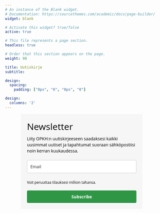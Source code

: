 ```yaml
---
# An instance of the Blank widget.
# Documentation: https://sourcethemes.com/academic/docs/page-builder/
widget: blank

# Activate this widget? true/false
active: true

# This file represents a page section.
headless: true

# Order that this section appears on the page.
weight: 90

title: Uutiskirje
subtitle: 

design:
  spacing:
    padding: ["0px", "0", "0px", "0"]

design:
  columns: '2'
---
```

<center>


<style type="text/css">
  @import url(https://static.mailerlite.com/assets/plugins/groot/modules/includes/groot_fonts/import.css?version=1619701);
</style>
<style type="text/css">
  .ml-form-embedSubmitLoad{display:inline-block;width:20px;height:20px}.sr-only{position:absolute;width:1px;height:1px;padding:0;margin:-1px;overflow:hidden;clip:rect(0,0,0,0);border:0}.ml-form-embedSubmitLoad:after{content:" ";display:block;width:11px;height:11px;margin:1px;border-radius:50%;border:4px solid #fff;border-color:#fff #fff #fff transparent;animation:ml-form-embedSubmitLoad 1.2s linear infinite}@keyframes ml-form-embedSubmitLoad{0%{transform:rotate(0)}100%{transform:rotate(360deg)}}#mlb2-4028839.ml-form-embedContainer{box-sizing:border-box;display:table;margin:0 auto;position:static;width:100%!important}#mlb2-4028839.ml-form-embedContainer button,#mlb2-4028839.ml-form-embedContainer h4,#mlb2-4028839.ml-form-embedContainer p,#mlb2-4028839.ml-form-embedContainer span{text-transform:none!important;letter-spacing:normal!important}#mlb2-4028839.ml-form-embedContainer .ml-form-embedWrapper{background-color:#f6f6f6;border-width:0;border-color:transparent;border-radius:4px;border-style:solid;box-sizing:border-box;display:inline-block!important;margin:0;padding:0;position:relative}#mlb2-4028839.ml-form-embedContainer .ml-form-embedWrapper.embedDefault,#mlb2-4028839.ml-form-embedContainer .ml-form-embedWrapper.embedPopup{width:400px}#mlb2-4028839.ml-form-embedContainer .ml-form-embedWrapper.embedForm{max-width:400px;width:100%}#mlb2-4028839.ml-form-embedContainer .ml-form-align-left{text-align:left}#mlb2-4028839.ml-form-embedContainer .ml-form-align-center{text-align:center}#mlb2-4028839.ml-form-embedContainer .ml-form-align-default{display:table-cell!important;vertical-align:middle!important;text-align:center!important}#mlb2-4028839.ml-form-embedContainer .ml-form-align-right{text-align:right}#mlb2-4028839.ml-form-embedContainer .ml-form-embedWrapper .ml-form-embedHeader img{border-top-left-radius:4px;border-top-right-radius:4px;height:auto;margin:0 auto!important;max-width:100%;width:undefinedpx}#mlb2-4028839.ml-form-embedContainer .ml-form-embedWrapper .ml-form-embedBody,#mlb2-4028839.ml-form-embedContainer .ml-form-embedWrapper .ml-form-successBody{padding:20px 20px 0 20px}#mlb2-4028839.ml-form-embedContainer .ml-form-embedWrapper .ml-form-embedBody.ml-form-embedBodyHorizontal{padding-bottom:0}#mlb2-4028839.ml-form-embedContainer .ml-form-embedWrapper .ml-form-embedBody .ml-form-embedContent,#mlb2-4028839.ml-form-embedContainer .ml-form-embedWrapper .ml-form-successBody .ml-form-successContent{text-align:left;margin:0 0 20px 0}#mlb2-4028839.ml-form-embedContainer .ml-form-embedWrapper .ml-form-embedBody .ml-form-embedContent h4,#mlb2-4028839.ml-form-embedContainer .ml-form-embedWrapper .ml-form-successBody .ml-form-successContent h4{color:#000;font-family:'Open Sans',Arial,Helvetica,sans-serif;font-size:30px;font-weight:400;margin:0 0 10px 0;text-align:left;word-break:break-word}#mlb2-4028839.ml-form-embedContainer .ml-form-embedWrapper .ml-form-embedBody .ml-form-embedContent p,#mlb2-4028839.ml-form-embedContainer .ml-form-embedWrapper .ml-form-successBody .ml-form-successContent p{color:#000;font-family:'Open Sans',Arial,Helvetica,sans-serif;font-size:14px;font-weight:400;line-height:20px;margin:0 0 10px 0;text-align:left}#mlb2-4028839.ml-form-embedContainer .ml-form-embedWrapper .ml-form-embedBody .ml-form-embedContent ol,#mlb2-4028839.ml-form-embedContainer .ml-form-embedWrapper .ml-form-embedBody .ml-form-embedContent ul,#mlb2-4028839.ml-form-embedContainer .ml-form-embedWrapper .ml-form-successBody .ml-form-successContent ol,#mlb2-4028839.ml-form-embedContainer .ml-form-embedWrapper .ml-form-successBody .ml-form-successContent ul{color:#000;font-family:'Open Sans',Arial,Helvetica,sans-serif;font-size:14px}#mlb2-4028839.ml-form-embedContainer .ml-form-embedWrapper .ml-form-embedBody .ml-form-embedContent ol ol,#mlb2-4028839.ml-form-embedContainer .ml-form-embedWrapper .ml-form-successBody .ml-form-successContent ol ol{list-style-type:lower-alpha}#mlb2-4028839.ml-form-embedContainer .ml-form-embedWrapper .ml-form-embedBody .ml-form-embedContent ol ol ol,#mlb2-4028839.ml-form-embedContainer .ml-form-embedWrapper .ml-form-successBody .ml-form-successContent ol ol ol{list-style-type:lower-roman}#mlb2-4028839.ml-form-embedContainer .ml-form-embedWrapper .ml-form-embedBody .ml-form-embedContent p a,#mlb2-4028839.ml-form-embedContainer .ml-form-embedWrapper .ml-form-successBody .ml-form-successContent p a{color:#000;text-decoration:underline}#mlb2-4028839.ml-form-embedContainer .ml-form-embedWrapper .ml-block-form .ml-field-group{text-align:left!important}#mlb2-4028839.ml-form-embedContainer .ml-form-embedWrapper .ml-block-form .ml-field-group label{margin-bottom:5px;color:#333;font-size:14px;font-family:'Open Sans',Arial,Helvetica,sans-serif;font-weight:700;font-style:normal;text-decoration:none;display:inline-block;line-height:20px}#mlb2-4028839.ml-form-embedContainer .ml-form-embedWrapper .ml-form-embedBody .ml-form-embedContent p:last-child,#mlb2-4028839.ml-form-embedContainer .ml-form-embedWrapper .ml-form-successBody .ml-form-successContent p:last-child{margin:0}#mlb2-4028839.ml-form-embedContainer .ml-form-embedWrapper .ml-form-embedBody form{margin:0;width:100%}#mlb2-4028839.ml-form-embedContainer .ml-form-embedWrapper .ml-form-embedBody .ml-form-checkboxRow,#mlb2-4028839.ml-form-embedContainer .ml-form-embedWrapper .ml-form-embedBody .ml-form-formContent{margin:0 0 20px 0;width:100%}#mlb2-4028839.ml-form-embedContainer .ml-form-embedWrapper .ml-form-embedBody .ml-form-checkboxRow{float:left}#mlb2-4028839.ml-form-embedContainer .ml-form-embedWrapper .ml-form-embedBody .ml-form-formContent.horozintalForm{margin:0;padding:0 0 20px 0;width:100%;height:auto;float:left}#mlb2-4028839.ml-form-embedContainer .ml-form-embedWrapper .ml-form-embedBody .ml-form-fieldRow{margin:0 0 10px 0;width:100%}#mlb2-4028839.ml-form-embedContainer .ml-form-embedWrapper .ml-form-embedBody .ml-form-fieldRow.ml-last-item{margin:0}#mlb2-4028839.ml-form-embedContainer .ml-form-embedWrapper .ml-form-embedBody .ml-form-fieldRow.ml-formfieldHorizintal{margin:0}#mlb2-4028839.ml-form-embedContainer .ml-form-embedWrapper .ml-form-embedBody .ml-form-fieldRow input{background-color:#fff!important;color:#333!important;border-color:#ccc;border-radius:4px!important;border-style:solid!important;border-width:1px!important;font-family:'Open Sans',Arial,Helvetica,sans-serif;font-size:14px!important;height:auto;line-height:21px!important;margin-bottom:0;margin-top:0;margin-left:0;margin-right:0;padding:10px 10px!important;width:100%!important;box-sizing:border-box!important;max-width:100%!important}#mlb2-4028839.ml-form-embedContainer .ml-form-embedWrapper .ml-form-embedBody .ml-form-fieldRow input::-webkit-input-placeholder,#mlb2-4028839.ml-form-embedContainer .ml-form-embedWrapper .ml-form-embedBody .ml-form-horizontalRow input::-webkit-input-placeholder{color:#333}#mlb2-4028839.ml-form-embedContainer .ml-form-embedWrapper .ml-form-embedBody .ml-form-fieldRow input::-moz-placeholder,#mlb2-4028839.ml-form-embedContainer .ml-form-embedWrapper .ml-form-embedBody .ml-form-horizontalRow input::-moz-placeholder{color:#333}#mlb2-4028839.ml-form-embedContainer .ml-form-embedWrapper .ml-form-embedBody .ml-form-fieldRow input:-ms-input-placeholder,#mlb2-4028839.ml-form-embedContainer .ml-form-embedWrapper .ml-form-embedBody .ml-form-horizontalRow input:-ms-input-placeholder{color:#333}#mlb2-4028839.ml-form-embedContainer .ml-form-embedWrapper .ml-form-embedBody .ml-form-fieldRow input:-moz-placeholder,#mlb2-4028839.ml-form-embedContainer .ml-form-embedWrapper .ml-form-embedBody .ml-form-horizontalRow input:-moz-placeholder{color:#333}#mlb2-4028839.ml-form-embedContainer .ml-form-embedWrapper .ml-form-embedBody .ml-form-fieldRow textarea,#mlb2-4028839.ml-form-embedContainer .ml-form-embedWrapper .ml-form-embedBody .ml-form-horizontalRow textarea{background-color:#fff!important;color:#333!important;border-color:#ccc!important;border-radius:4px!important;border-style:solid!important;border-width:1px!important;font-family:'Open Sans',Arial,Helvetica,sans-serif;font-size:14px!important;height:auto;line-height:21px!important;margin-bottom:0;margin-top:0;padding:10px 10px!important;width:100%!important;box-sizing:border-box!important;max-width:100%!important}#mlb2-4028839.ml-form-embedContainer .ml-form-embedWrapper .ml-form-embedBody .ml-form-checkboxRow .label-description::before,#mlb2-4028839.ml-form-embedContainer .ml-form-embedWrapper .ml-form-embedBody .ml-form-embedPermissions .ml-form-embedPermissionsOptionsCheckbox .label-description::before,#mlb2-4028839.ml-form-embedContainer .ml-form-embedWrapper .ml-form-embedBody .ml-form-fieldRow .custom-checkbox .custom-control-label::before,#mlb2-4028839.ml-form-embedContainer .ml-form-embedWrapper .ml-form-embedBody .ml-form-fieldRow .custom-radio .custom-control-label::before,#mlb2-4028839.ml-form-embedContainer .ml-form-embedWrapper .ml-form-embedBody .ml-form-horizontalRow .custom-checkbox .custom-control-label::before,#mlb2-4028839.ml-form-embedContainer .ml-form-embedWrapper .ml-form-embedBody .ml-form-horizontalRow .custom-radio .custom-control-label::before,#mlb2-4028839.ml-form-embedContainer .ml-form-embedWrapper .ml-form-embedBody .ml-form-interestGroupsRow .ml-form-interestGroupsRowCheckbox .label-description::before{border-color:#ccc!important;background-color:#fff!important}#mlb2-4028839.ml-form-embedContainer .ml-form-embedWrapper .ml-form-embedBody .ml-form-fieldRow input.custom-control-input[type=checkbox]{box-sizing:border-box;padding:0;position:absolute;z-index:-1;opacity:0;margin-top:5px;margin-left:-24px;overflow:visible}#mlb2-4028839.ml-form-embedContainer .ml-form-embedWrapper .ml-form-embedBody .ml-form-checkboxRow .label-description::before,#mlb2-4028839.ml-form-embedContainer .ml-form-embedWrapper .ml-form-embedBody .ml-form-embedPermissions .ml-form-embedPermissionsOptionsCheckbox .label-description::before,#mlb2-4028839.ml-form-embedContainer .ml-form-embedWrapper .ml-form-embedBody .ml-form-fieldRow .custom-checkbox .custom-control-label::before,#mlb2-4028839.ml-form-embedContainer .ml-form-embedWrapper .ml-form-embedBody .ml-form-horizontalRow .custom-checkbox .custom-control-label::before,#mlb2-4028839.ml-form-embedContainer .ml-form-embedWrapper .ml-form-embedBody .ml-form-interestGroupsRow .ml-form-interestGroupsRowCheckbox .label-description::before{border-radius:4px!important}#mlb2-4028839.ml-form-embedContainer .ml-form-embedWrapper .ml-form-embedBody .ml-form-checkboxRow input[type=checkbox]:checked~.label-description::after,#mlb2-4028839.ml-form-embedContainer .ml-form-embedWrapper .ml-form-embedBody .ml-form-embedPermissions .ml-form-embedPermissionsOptionsCheckbox input[type=checkbox]:checked~.label-description::after,#mlb2-4028839.ml-form-embedContainer .ml-form-embedWrapper .ml-form-embedBody .ml-form-fieldRow .custom-checkbox .custom-control-input:checked~.custom-control-label::after,#mlb2-4028839.ml-form-embedContainer .ml-form-embedWrapper .ml-form-embedBody .ml-form-horizontalRow .custom-checkbox .custom-control-input:checked~.custom-control-label::after,#mlb2-4028839.ml-form-embedContainer .ml-form-embedWrapper .ml-form-embedBody .ml-form-interestGroupsRow .ml-form-interestGroupsRowCheckbox input[type=checkbox]:checked~.label-description::after{background-color:#fff;mask-image:url(https://cdn.mailerlite.com/images/default/arrow.svg);-webkit-mask-image:url(https://cdn.mailerlite.com/images/default/arrow.svg)}#mlb2-4028839.ml-form-embedContainer .ml-form-embedWrapper .ml-form-embedBody .ml-form-fieldRow .custom-radio .custom-control-input:checked~.custom-control-label::after{background-color:#fff;mask-image:url(https://cdn.mailerlite.com/images/default/circle.svg);-webkit-mask-image:url(https://cdn.mailerlite.com/images/default/circle.svg)}#mlb2-4028839.ml-form-embedContainer .ml-form-embedWrapper .ml-form-embedBody .ml-form-checkboxRow input[type=checkbox]:checked~.label-description::before,#mlb2-4028839.ml-form-embedContainer .ml-form-embedWrapper .ml-form-embedBody .ml-form-embedPermissions .ml-form-embedPermissionsOptionsCheckbox input[type=checkbox]:checked~.label-description::before,#mlb2-4028839.ml-form-embedContainer .ml-form-embedWrapper .ml-form-embedBody .ml-form-fieldRow .custom-checkbox .custom-control-input:checked~.custom-control-label::before,#mlb2-4028839.ml-form-embedContainer .ml-form-embedWrapper .ml-form-embedBody .ml-form-fieldRow .custom-radio .custom-control-input:checked~.custom-control-label::before,#mlb2-4028839.ml-form-embedContainer .ml-form-embedWrapper .ml-form-embedBody .ml-form-horizontalRow .custom-checkbox .custom-control-input:checked~.custom-control-label::before,#mlb2-4028839.ml-form-embedContainer .ml-form-embedWrapper .ml-form-embedBody .ml-form-horizontalRow .custom-radio .custom-control-input:checked~.custom-control-label::before,#mlb2-4028839.ml-form-embedContainer .ml-form-embedWrapper .ml-form-embedBody .ml-form-interestGroupsRow .ml-form-interestGroupsRowCheckbox input[type=checkbox]:checked~.label-description::before{border-color:#2f9646!important;background-color:#2f9646!important;color:#fff!important}#mlb2-4028839.ml-form-embedContainer .ml-form-embedWrapper .ml-form-embedBody .ml-form-fieldRow .custom-checkbox .custom-control-label::after,#mlb2-4028839.ml-form-embedContainer .ml-form-embedWrapper .ml-form-embedBody .ml-form-fieldRow .custom-checkbox .custom-control-label::before,#mlb2-4028839.ml-form-embedContainer .ml-form-embedWrapper .ml-form-embedBody .ml-form-fieldRow .custom-radio .custom-control-label::after,#mlb2-4028839.ml-form-embedContainer .ml-form-embedWrapper .ml-form-embedBody .ml-form-fieldRow .custom-radio .custom-control-label::before,#mlb2-4028839.ml-form-embedContainer .ml-form-embedWrapper .ml-form-embedBody .ml-form-horizontalRow .custom-checkbox .custom-control-label::after,#mlb2-4028839.ml-form-embedContainer .ml-form-embedWrapper .ml-form-embedBody .ml-form-horizontalRow .custom-checkbox .custom-control-label::before,#mlb2-4028839.ml-form-embedContainer .ml-form-embedWrapper .ml-form-embedBody .ml-form-horizontalRow .custom-radio .custom-control-label::after,#mlb2-4028839.ml-form-embedContainer .ml-form-embedWrapper .ml-form-embedBody .ml-form-horizontalRow .custom-radio .custom-control-label::before{top:2;box-sizing:border-box}#mlb2-4028839.ml-form-embedContainer .ml-form-embedWrapper .ml-form-embedBody .ml-form-checkboxRow .label-description::after,#mlb2-4028839.ml-form-embedContainer .ml-form-embedWrapper .ml-form-embedBody .ml-form-checkboxRow .label-description::before,#mlb2-4028839.ml-form-embedContainer .ml-form-embedWrapper .ml-form-embedBody .ml-form-embedPermissions .ml-form-embedPermissionsOptionsCheckbox .label-description::after,#mlb2-4028839.ml-form-embedContainer .ml-form-embedWrapper .ml-form-embedBody .ml-form-embedPermissions .ml-form-embedPermissionsOptionsCheckbox .label-description::before{top:0!important;box-sizing:border-box!important}#mlb2-4028839.ml-form-embedContainer .ml-form-embedWrapper .ml-form-embedBody .ml-form-checkboxRow .label-description::after,#mlb2-4028839.ml-form-embedContainer .ml-form-embedWrapper .ml-form-embedBody .ml-form-checkboxRow .label-description::before{top:0!important;box-sizing:border-box!important}#mlb2-4028839.ml-form-embedContainer .ml-form-embedWrapper .ml-form-embedBody .ml-form-interestGroupsRow .ml-form-interestGroupsRowCheckbox .label-description::after{top:3px!important;box-sizing:border-box!important;position:absolute;left:-21px;display:block;width:10px;height:10px;content:""}#mlb2-4028839.ml-form-embedContainer .ml-form-embedWrapper .ml-form-embedBody .ml-form-interestGroupsRow .ml-form-interestGroupsRowCheckbox .label-description::before{top:0!important;box-sizing:border-box!important}#mlb2-4028839.ml-form-embedContainer .ml-form-embedWrapper .ml-form-embedBody .custom-control-label::before{position:absolute;top:4px;left:-24px;display:block;width:16px;height:16px;pointer-events:none;content:"";background-color:#fff;border:#adb5bd solid 1px;border-radius:50%}#mlb2-4028839.ml-form-embedContainer .ml-form-embedWrapper .ml-form-embedBody .custom-control-label::after{position:absolute;top:5px!important;left:-21px;display:block;width:10px;height:10px;content:""}#mlb2-4028839.ml-form-embedContainer .ml-form-embedWrapper .ml-form-embedBody .ml-form-checkboxRow .label-description::before,#mlb2-4028839.ml-form-embedContainer .ml-form-embedWrapper .ml-form-embedBody .ml-form-embedPermissions .ml-form-embedPermissionsOptionsCheckbox .label-description::before,#mlb2-4028839.ml-form-embedContainer .ml-form-embedWrapper .ml-form-embedBody .ml-form-interestGroupsRow .ml-form-interestGroupsRowCheckbox .label-description::before{position:absolute;top:4px;left:-24px;display:block;width:16px;height:16px;pointer-events:none;content:"";background-color:#fff;border:#adb5bd solid 1px;border-radius:50%}#mlb2-4028839.ml-form-embedContainer .ml-form-embedWrapper .ml-form-embedBody .ml-form-embedPermissions .ml-form-embedPermissionsOptionsCheckbox .label-description::after{position:absolute;top:3px!important;left:-21px;display:block;width:10px;height:10px;content:""}#mlb2-4028839.ml-form-embedContainer .ml-form-embedWrapper .ml-form-embedBody .ml-form-checkboxRow .label-description::after{position:absolute;top:3px!important;left:-21px;display:block;width:10px;height:10px;content:""}#mlb2-4028839.ml-form-embedContainer .ml-form-embedWrapper .ml-form-embedBody .custom-radio .custom-control-label::after{background:no-repeat 50%/50% 50%}#mlb2-4028839.ml-form-embedContainer .ml-form-embedWrapper .ml-form-embedBody .custom-checkbox .custom-control-label::after,#mlb2-4028839.ml-form-embedContainer .ml-form-embedWrapper .ml-form-embedBody .ml-form-checkboxRow .label-description::after,#mlb2-4028839.ml-form-embedContainer .ml-form-embedWrapper .ml-form-embedBody .ml-form-embedPermissions .ml-form-embedPermissionsOptionsCheckbox .label-description::after,#mlb2-4028839.ml-form-embedContainer .ml-form-embedWrapper .ml-form-embedBody .ml-form-interestGroupsRow .ml-form-interestGroupsRowCheckbox .label-description::after{background:no-repeat 50%/50% 50%}#mlb2-4028839.ml-form-embedContainer .ml-form-embedWrapper .ml-form-embedBody .ml-form-fieldRow .custom-control,#mlb2-4028839.ml-form-embedContainer .ml-form-embedWrapper .ml-form-embedBody .ml-form-horizontalRow .custom-control{position:relative;display:block;min-height:1.5rem;padding-left:1.5rem}#mlb2-4028839.ml-form-embedContainer .ml-form-embedWrapper .ml-form-embedBody .ml-form-fieldRow .custom-checkbox .custom-control-input,#mlb2-4028839.ml-form-embedContainer .ml-form-embedWrapper .ml-form-embedBody .ml-form-fieldRow .custom-radio .custom-control-input,#mlb2-4028839.ml-form-embedContainer .ml-form-embedWrapper .ml-form-embedBody .ml-form-horizontalRow .custom-checkbox .custom-control-input,#mlb2-4028839.ml-form-embedContainer .ml-form-embedWrapper .ml-form-embedBody .ml-form-horizontalRow .custom-radio .custom-control-input{position:absolute;z-index:-1;opacity:0;box-sizing:border-box;padding:0}#mlb2-4028839.ml-form-embedContainer .ml-form-embedWrapper .ml-form-embedBody .ml-form-fieldRow .custom-checkbox .custom-control-label,#mlb2-4028839.ml-form-embedContainer .ml-form-embedWrapper .ml-form-embedBody .ml-form-fieldRow .custom-radio .custom-control-label,#mlb2-4028839.ml-form-embedContainer .ml-form-embedWrapper .ml-form-embedBody .ml-form-horizontalRow .custom-checkbox .custom-control-label,#mlb2-4028839.ml-form-embedContainer .ml-form-embedWrapper .ml-form-embedBody .ml-form-horizontalRow .custom-radio .custom-control-label{color:#000;font-size:12px!important;font-family:'Open Sans',Arial,Helvetica,sans-serif;line-height:22px;margin-bottom:0;position:relative;vertical-align:top;font-style:normal;font-weight:700}#mlb2-4028839.ml-form-embedContainer .ml-form-embedWrapper .ml-form-embedBody .ml-form-fieldRow .custom-select,#mlb2-4028839.ml-form-embedContainer .ml-form-embedWrapper .ml-form-embedBody .ml-form-horizontalRow .custom-select{background-color:#fff!important;color:#333!important;border-color:#ccc!important;border-radius:4px!important;border-style:solid!important;border-width:1px!important;font-family:'Open Sans',Arial,Helvetica,sans-serif;font-size:14px!important;line-height:20px!important;margin-bottom:0;margin-top:0;padding:10px 28px 10px 12px!important;width:100%!important;box-sizing:border-box!important;max-width:100%!important;height:auto;display:inline-block;vertical-align:middle;background:url(https://cdn.mailerlite.com/images/default/dropdown.svg) no-repeat right .75rem center/8px 10px;-webkit-appearance:none;-moz-appearance:none;appearance:none}#mlb2-4028839.ml-form-embedContainer .ml-form-embedWrapper .ml-form-embedBody .ml-form-horizontalRow{height:auto;width:100%;float:left}.ml-form-formContent.horozintalForm .ml-form-horizontalRow .ml-input-horizontal{width:70%;float:left}.ml-form-formContent.horozintalForm .ml-form-horizontalRow .ml-button-horizontal{width:30%;float:left}.ml-form-formContent.horozintalForm .ml-form-horizontalRow .ml-button-horizontal.labelsOn{padding-top:25px}.ml-form-formContent.horozintalForm .ml-form-horizontalRow .horizontal-fields{box-sizing:border-box;float:left;padding-right:10px}#mlb2-4028839.ml-form-embedContainer .ml-form-embedWrapper .ml-form-embedBody .ml-form-horizontalRow input{background-color:#fff;color:#333;border-color:#ccc;border-radius:4px;border-style:solid;border-width:1px;font-family:'Open Sans',Arial,Helvetica,sans-serif;font-size:14px;line-height:20px;margin-bottom:0;margin-top:0;padding:10px 10px;width:100%;box-sizing:border-box;overflow-y:initial}#mlb2-4028839.ml-form-embedContainer .ml-form-embedWrapper .ml-form-embedBody .ml-form-horizontalRow button{background-color:#2f9646!important;border-color:#2f9646;border-style:solid;border-width:1px;border-radius:4px;box-shadow:none;color:#fff!important;cursor:pointer;font-family:'Open Sans',Arial,Helvetica,sans-serif;font-size:14px!important;font-weight:700;line-height:20px;margin:0!important;padding:10px!important;width:100%;height:auto}#mlb2-4028839.ml-form-embedContainer .ml-form-embedWrapper .ml-form-embedBody .ml-form-horizontalRow button:hover{background-color:#4fff76!important;border-color:#4fff76!important}#mlb2-4028839.ml-form-embedContainer .ml-form-embedWrapper .ml-form-embedBody .ml-form-checkboxRow input[type=checkbox]{box-sizing:border-box;padding:0;position:absolute;z-index:-1;opacity:0;margin-top:5px;margin-left:-24px;overflow:visible}#mlb2-4028839.ml-form-embedContainer .ml-form-embedWrapper .ml-form-embedBody .ml-form-checkboxRow .label-description{color:#000;display:block;font-family:'Open Sans',Arial,Helvetica,sans-serif;font-size:12px;text-align:left;margin-bottom:0;position:relative;vertical-align:top}#mlb2-4028839.ml-form-embedContainer .ml-form-embedWrapper .ml-form-embedBody .ml-form-checkboxRow label{font-weight:400;margin:0;padding:0;position:relative;display:block;min-height:24px;padding-left:24px}#mlb2-4028839.ml-form-embedContainer .ml-form-embedWrapper .ml-form-embedBody .ml-form-checkboxRow label a{color:#000;text-decoration:underline}#mlb2-4028839.ml-form-embedContainer .ml-form-embedWrapper .ml-form-embedBody .ml-form-checkboxRow label p{color:#000!important;font-family:'Open Sans',Arial,Helvetica,sans-serif!important;font-size:12px!important;font-weight:400!important;line-height:18px!important;padding:0!important;margin:0 5px 0 0!important}#mlb2-4028839.ml-form-embedContainer .ml-form-embedWrapper .ml-form-embedBody .ml-form-checkboxRow label p:last-child{margin:0}#mlb2-4028839.ml-form-embedContainer .ml-form-embedWrapper .ml-form-embedBody .ml-form-embedSubmit{margin:0 0 20px 0;float:left;width:100%}#mlb2-4028839.ml-form-embedContainer .ml-form-embedWrapper .ml-form-embedBody .ml-form-embedSubmit button{background-color:#2f9646!important;border:none!important;border-radius:4px!important;box-shadow:none!important;color:#fff!important;cursor:pointer;font-family:'Open Sans',Arial,Helvetica,sans-serif!important;font-size:14px!important;font-weight:700!important;line-height:21px!important;height:auto;padding:10px!important;width:100%!important;box-sizing:border-box!important}#mlb2-4028839.ml-form-embedContainer .ml-form-embedWrapper .ml-form-embedBody .ml-form-embedSubmit button.loading{display:none}#mlb2-4028839.ml-form-embedContainer .ml-form-embedWrapper .ml-form-embedBody .ml-form-embedSubmit button:hover{background-color:#4fff76!important}.ml-subscribe-close{width:30px;height:30px;background:url(https://cdn.mailerlite.com/images/default/modal_close.png) no-repeat;background-size:30px;cursor:pointer;margin-top:-10px;margin-right:-10px;position:absolute;top:0;right:0}.ml-error input{border-color:red!important}.ml-error .label-description,.ml-error .label-description p,.ml-error .label-description p a,.ml-error label:first-child{color:red!important}#mlb2-4028839.ml-form-embedContainer .ml-form-embedWrapper .ml-form-embedBody .ml-form-checkboxRow.ml-error .label-description p,#mlb2-4028839.ml-form-embedContainer .ml-form-embedWrapper .ml-form-embedBody .ml-form-checkboxRow.ml-error .label-description p:first-letter{color:red!important}@media only screen and (max-width:400px){.ml-form-embedWrapper.embedDefault,.ml-form-embedWrapper.embedPopup{width:100%!important}.ml-form-formContent.horozintalForm{float:left!important}.ml-form-formContent.horozintalForm .ml-form-horizontalRow{height:auto!important;width:100%!important;float:left!important}.ml-form-formContent.horozintalForm .ml-form-horizontalRow .ml-input-horizontal{width:100%!important}.ml-form-formContent.horozintalForm .ml-form-horizontalRow .ml-input-horizontal>div{padding-right:0!important;padding-bottom:10px}.ml-form-formContent.horozintalForm .ml-button-horizontal{width:100%!important}.ml-form-formContent.horozintalForm .ml-button-horizontal.labelsOn{padding-top:0!important}}
</style>
<style type="text/css">
  #mlb2-4028839.ml-form-embedContainer .ml-form-embedWrapper .ml-form-embedBody .ml-form-embedPermissions{text-align:left;float:left;width:100%}#mlb2-4028839.ml-form-embedContainer .ml-form-embedWrapper .ml-form-embedBody .ml-form-embedPermissions .ml-form-embedPermissionsContent{margin:0 0 15px 0;text-align:left}#mlb2-4028839.ml-form-embedContainer .ml-form-embedWrapper .ml-form-embedBody .ml-form-embedPermissions .ml-form-embedPermissionsContent.horizontal{margin:0 0 15px 0}#mlb2-4028839.ml-form-embedContainer .ml-form-embedWrapper .ml-form-embedBody .ml-form-embedPermissions .ml-form-embedPermissionsContent h4{color:#000;font-family:'Open Sans',Arial,Helvetica,sans-serif;font-size:12px;font-weight:700;line-height:18px;margin:0 0 10px 0;word-break:break-word}#mlb2-4028839.ml-form-embedContainer .ml-form-embedWrapper .ml-form-embedBody .ml-form-embedPermissions .ml-form-embedPermissionsContent p{color:#000;font-family:'Open Sans',Arial,Helvetica,sans-serif;font-size:12px;line-height:18px;margin:0 0 10px 0}#mlb2-4028839.ml-form-embedContainer .ml-form-embedWrapper .ml-form-embedBody .ml-form-embedPermissions .ml-form-embedPermissionsContent.privacy-policy p{color:#000;font-family:'Open Sans',Arial,Helvetica,sans-serif;font-size:12px;line-height:22px;margin:0 0 10px 0}#mlb2-4028839.ml-form-embedContainer .ml-form-embedWrapper .ml-form-embedBody .ml-form-embedPermissions .ml-form-embedPermissionsContent.privacy-policy p a{color:#000}#mlb2-4028839.ml-form-embedContainer .ml-form-embedWrapper .ml-form-embedBody .ml-form-embedPermissions .ml-form-embedPermissionsContent.privacy-policy p:last-child{margin:0}#mlb2-4028839.ml-form-embedContainer .ml-form-embedWrapper .ml-form-embedBody .ml-form-embedPermissions .ml-form-embedPermissionsContent p a{color:#000;text-decoration:underline}#mlb2-4028839.ml-form-embedContainer .ml-form-embedWrapper .ml-form-embedBody .ml-form-embedPermissions .ml-form-embedPermissionsContent p:last-child{margin:0 0 15px 0}#mlb2-4028839.ml-form-embedContainer .ml-form-embedWrapper .ml-form-embedBody .ml-form-embedPermissions .ml-form-embedPermissionsOptions{margin:0;padding:0}#mlb2-4028839.ml-form-embedContainer .ml-form-embedWrapper .ml-form-embedBody .ml-form-embedPermissions .ml-form-embedPermissionsOptionsCheckbox{margin:0 0 10px 0}#mlb2-4028839.ml-form-embedContainer .ml-form-embedWrapper .ml-form-embedBody .ml-form-embedPermissions .ml-form-embedPermissionsOptionsCheckbox:last-child{margin:0}#mlb2-4028839.ml-form-embedContainer .ml-form-embedWrapper .ml-form-embedBody .ml-form-embedPermissions .ml-form-embedPermissionsOptionsCheckbox label{font-weight:400;margin:0;padding:0;position:relative;display:block;min-height:24px;padding-left:24px}#mlb2-4028839.ml-form-embedContainer .ml-form-embedWrapper .ml-form-embedBody .ml-form-embedPermissions .ml-form-embedPermissionsOptionsCheckbox .label-description{color:#000;font-family:'Open Sans',Arial,Helvetica,sans-serif;font-size:12px;line-height:18px;text-align:left;margin-bottom:0;position:relative;vertical-align:top;font-style:normal;font-weight:700}#mlb2-4028839.ml-form-embedContainer .ml-form-embedWrapper .ml-form-embedBody .ml-form-embedPermissions .ml-form-embedPermissionsOptionsCheckbox .description{color:#000;font-family:'Open Sans',Arial,Helvetica,sans-serif;font-size:12px;font-style:italic;font-weight:400;line-height:18px;margin:5px 0 0 0}#mlb2-4028839.ml-form-embedContainer .ml-form-embedWrapper .ml-form-embedBody .ml-form-embedPermissions .ml-form-embedPermissionsOptionsCheckbox input[type=checkbox]{box-sizing:border-box;padding:0;position:absolute;z-index:-1;opacity:0;margin-top:5px;margin-left:-24px;overflow:visible}#mlb2-4028839.ml-form-embedContainer .ml-form-embedWrapper .ml-form-embedBody .ml-form-embedPermissions .ml-form-embedMailerLite-GDPR{padding-bottom:20px}#mlb2-4028839.ml-form-embedContainer .ml-form-embedWrapper .ml-form-embedBody .ml-form-embedPermissions .ml-form-embedMailerLite-GDPR p{color:#000;font-family:'Open Sans',Arial,Helvetica,sans-serif;font-size:10px;line-height:14px;margin:0;padding:0}#mlb2-4028839.ml-form-embedContainer .ml-form-embedWrapper .ml-form-embedBody .ml-form-embedPermissions .ml-form-embedMailerLite-GDPR p a{color:#000;text-decoration:underline}@media (max-width:768px){#mlb2-4028839.ml-form-embedContainer .ml-form-embedWrapper .ml-form-embedBody .ml-form-embedPermissions .ml-form-embedPermissionsContent p{font-size:12px!important;line-height:18px!important}#mlb2-4028839.ml-form-embedContainer .ml-form-embedWrapper .ml-form-embedBody .ml-form-embedPermissions .ml-form-embedMailerLite-GDPR p{font-size:10px!important;line-height:14px!important}}
</style>
<div id="mlb2-4028839" class="ml-form-embedContainer ml-subscribe-form ml-subscribe-form-4028839">
  <div class="ml-form-align-center">
    <div class="ml-form-embedWrapper embedForm">
      <div class="ml-form-embedBody ml-form-embedBodyDefault row-form">
        <div class="ml-form-embedContent" style="">
          <h4>Newsletter</h4>
          <p>Liity OPKH:n uutiskirjeeseen saadaksesi kaikki uusimmat uutiset ja tapahtumat suoraan sähköpostiisi noin kerran kuukaudessa.<br></p>
        </div>
        <form class="ml-block-form" action="https://static.mailerlite.com/webforms/submit/s2a0q2" data-code="s2a0q2" method="post" target="_blank">
          <div class="ml-form-formContent">
            <div class="ml-form-fieldRow ml-last-item">
              <div class="ml-field-group ml-field-email ml-validate-email ml-validate-required">
                <input aria-label="email" aria-required="true" type="email" class="form-control" data-inputmask="" name="fields[email]" placeholder="Email" autocomplete="email">
              </div>
            </div>
          </div>
          <div class="ml-form-embedPermissions" style="">
            <div class="ml-form-embedPermissionsContent default privacy-policy">
              <p>Voit peruuttaa tilauksesi milloin tahansa.<br></p>
            </div>
          </div>
          <div class="ml-form-recaptcha ml-validate-required" style="float:left">
            <style type="text/css">
              .ml-form-recaptcha{margin-bottom:20px}.ml-form-recaptcha.ml-error iframe{border:solid 1px red}@media screen and (max-width:480px){.ml-form-recaptcha{width:220px!important}.g-recaptcha{transform:scale(.78);-webkit-transform:scale(.78);transform-origin:0 0;-webkit-transform-origin:0 0}}
            </style>
            <script src="https://www.google.com/recaptcha/api.js"></script>
            <div class="g-recaptcha" data-sitekey="6Lf1KHQUAAAAAFNKEX1hdSWCS3mRMv4FlFaNslaD"></div>
          </div>
          <input type="hidden" name="ml-submit" value="1">
          <div class="ml-form-embedSubmit">
            <button type="submit" class="primary">Subscribe</button>
            <button disabled="disabled" style="display:none" type="button" class="loading"> <div class="ml-form-embedSubmitLoad"></div> <span class="sr-only">Loading...</span> </button>
          </div>
          <input type="hidden" name="anticsrf" value="true">
        </form>
      </div>
      <div class="ml-form-successBody row-success" style="display:none">
        <div class="ml-form-successContent">
          <h4>Thank you!</h4>
          <p>You have successfully joined our subscriber list.</p>
        </div>
      </div>
    </div>
  </div>
</div>
<script>
  function ml_webform_success_4028839(){var r=ml_jQuery||jQuery;r(".ml-subscribe-form-4028839 .row-success").show(),r(".ml-subscribe-form-4028839 .row-form").hide()}
</script>
<img src="https://track.mailerlite.com/webforms/o/4028839/s2a0q2?v1619979943" width="1" height="1" style="max-width:1px;max-height:1px;visibility:hidden;padding:0;margin:0;display:block" alt="." border="0">
<script src="https://static.mailerlite.com/js/w/webforms.min.js?v0c75f831c56857441820dcec3163967c" type="text/javascript"></script>


</center>

